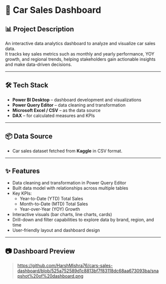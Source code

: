 # 🚗 Car Sales Dashboard

## 📊 Project Description
An interactive data analytics dashboard to analyze and visualize car sales data.  
It tracks key sales metrics such as monthly and yearly performance, YOY growth, and regional trends, helping stakeholders gain actionable insights and make data-driven decisions.

---

## 🛠 Tech Stack
- **Power BI Desktop** – dashboard development and visualizations
- **Power Query Editor** – data cleaning and transformation
- **Microsoft Excel / CSV** – as the data source
- **DAX** – for calculated measures and KPIs

---

## 📦 Data Source
- Car sales dataset fetched from **Kaggle** in CSV format.

---

## ✨ Features
- Data cleaning and transformation in Power Query Editor
- Built data model with relationships across multiple tables
- Key KPIs:
  - Year-to-Date (YTD) Total Sales
  - Month-to-Date (MTD) Total Sales
  - Year-over-Year (YOY) Growth
- Interactive visuals (bar charts, line charts, cards)
- Drill-down and filter capabilities to explore data by brand, region, and time
- User-friendly layout and dashboard design

---

## 📷 Dashboard Preview
> https://github.com/HarshMishra76/cars-sales-dashboard/blob/525a752589d1c8813bf7f83118dc68aa673093ba/snapshot%20of%20dashboard.png


